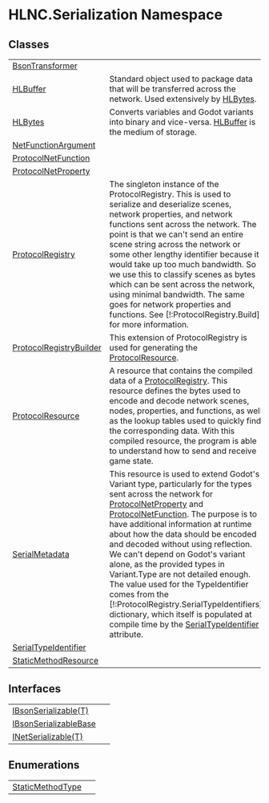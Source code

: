 # HLNC.Serialization Namespace






## Classes
<table>
<tr>
<td><a href="T_HLNC_Serialization_BsonTransformer">BsonTransformer</a></td>
<td> </td></tr>
<tr>
<td><a href="T_HLNC_Serialization_HLBuffer">HLBuffer</a></td>
<td>Standard object used to package data that will be transferred across the network. Used extensively by <a href="T_HLNC_Serialization_HLBytes">HLBytes</a>.</td></tr>
<tr>
<td><a href="T_HLNC_Serialization_HLBytes">HLBytes</a></td>
<td>Converts variables and Godot variants into binary and vice-versa. <a href="T_HLNC_Serialization_HLBuffer">HLBuffer</a> is the medium of storage.</td></tr>
<tr>
<td><a href="T_HLNC_Serialization_NetFunctionArgument">NetFunctionArgument</a></td>
<td> </td></tr>
<tr>
<td><a href="T_HLNC_Serialization_ProtocolNetFunction">ProtocolNetFunction</a></td>
<td> </td></tr>
<tr>
<td><a href="T_HLNC_Serialization_ProtocolNetProperty">ProtocolNetProperty</a></td>
<td> </td></tr>
<tr>
<td><a href="T_HLNC_Serialization_ProtocolRegistry">ProtocolRegistry</a></td>
<td>The singleton instance of the ProtocolRegistry. This is used to serialize and deserialize scenes, network properties, and network functions sent across the network. The point is that we can't send an entire scene string across the network or some other lengthy identifier because it would take up too much bandwidth. So we use this to classify scenes as bytes which can be sent across the network, using minimal bandwidth. The same goes for network properties and functions. See [!:ProtocolRegistry.Build] for more information.</td></tr>
<tr>
<td><a href="T_HLNC_Serialization_ProtocolRegistryBuilder">ProtocolRegistryBuilder</a></td>
<td>This extension of ProtocolRegistry is used for generating the <a href="T_HLNC_Serialization_ProtocolResource">ProtocolResource</a>.</td></tr>
<tr>
<td><a href="T_HLNC_Serialization_ProtocolResource">ProtocolResource</a></td>
<td>A resource that contains the compiled data of a <a href="T_HLNC_Serialization_ProtocolRegistry">ProtocolRegistry</a>. This resource defines the bytes used to encode and decode network scenes, nodes, properties, and functions, as well as the lookup tables used to quickly find the corresponding data. With this compiled resource, the program is able to understand how to send and receive game state.</td></tr>
<tr>
<td><a href="T_HLNC_Serialization_SerialMetadata">SerialMetadata</a></td>
<td>This resource is used to extend Godot's Variant type, particularly for the types sent across the network for <a href="T_HLNC_Serialization_ProtocolNetProperty">ProtocolNetProperty</a> and <a href="T_HLNC_Serialization_ProtocolNetFunction">ProtocolNetFunction</a>. The purpose is to have additional information at runtime about how the data should be encoded and decoded without using reflection. We can't depend on Godot's variant alone, as the provided types in Variant.Type are not detailed enough. The value used for the TypeIdentifier comes from the [!:ProtocolRegistry.SerialTypeIdentifiers] dictionary, which itself is populated at compile time by the <a href="T_HLNC_Serialization_SerialTypeIdentifier">SerialTypeIdentifier</a> attribute.</td></tr>
<tr>
<td><a href="T_HLNC_Serialization_SerialTypeIdentifier">SerialTypeIdentifier</a></td>
<td> </td></tr>
<tr>
<td><a href="T_HLNC_Serialization_StaticMethodResource">StaticMethodResource</a></td>
<td> </td></tr>
</table>

## Interfaces
<table>
<tr>
<td><a href="T_HLNC_Serialization_IBsonSerializable_1">IBsonSerializable(T)</a></td>
<td> </td></tr>
<tr>
<td><a href="T_HLNC_Serialization_IBsonSerializableBase">IBsonSerializableBase</a></td>
<td> </td></tr>
<tr>
<td><a href="T_HLNC_Serialization_INetSerializable_1">INetSerializable(T)</a></td>
<td> </td></tr>
</table>

## Enumerations
<table>
<tr>
<td><a href="T_HLNC_Serialization_StaticMethodType">StaticMethodType</a></td>
<td> </td></tr>
</table>